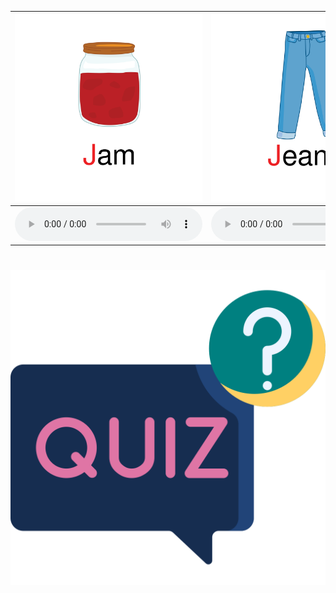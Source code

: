 <div class="carrousel">


|![](/media/img/J-K-L/jam.svg)|![](/media/img/J-K-L/jeans.svg)|![](/media/img/J-K-L/jellyfish.svg)|![](/media/img/J-K-L/juice.svg)|![](/media/img/J-K-L/jar.svg)|![](/media/img/J-K-L/jaguar.svg)|![](/media/img/J-K-L/king.svg)|![](/media/img/J-K-L/koala.svg)|![](/media/img/J-K-L/kitchen.svg)|![](/media/img/J-K-L/key.svg)|![](/media/img/J-K-L/kangaroo.svg)|![](/media/img/J-K-L/kid.svg)|![](/media/img/J-K-L/lion.svg)|![](/media/img/J-K-L/lemon.svg)|![](/media/img/J-K-L/lotus.svg)|![](/media/img/J-K-L/lollipop.svg)|![](/media/img/J-K-L/laugh.svg)|
| :----: | :----: | :----: | :----: | :----: | :----: | :----: | :----: | :----: | :----: | :----: | :----: | :----: | :----: | :----: | :----: | :----: |
|![](/media/audio/jam.mp3)|![](/media/audio/jeans.mp3)|![](/media/audio/jellyfish.mp3)|![](/media/audio/juice.mp3)|![](/media/audio/jar.mp3)|![](/media/audio/jaguar.mp3)|![](/media/audio/king.mp3)|![](/media/audio/koala.mp3)|![](/media/audio/kitchen.mp3)|![](/media/audio/key.mp3)|![](/media/audio/kangaroo.mp3)|![](/media/audio/kid.mp3)|![](/media/audio/lion.mp3)|![](/media/audio/lemon.mp3)|![](/media/audio/lotus.mp3)|![](/media/audio/lollipop.mp3)|![](/media/audio/laugh.mp3)|

</div>



# ![icon](/media/icons/quiz.svg) 

